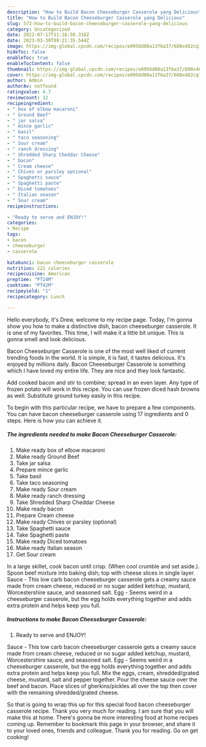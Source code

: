 ```yaml
---
description: "How to Build Bacon Cheeseburger Casserole yang Delicious"
title: "How to Build Bacon Cheeseburger Casserole yang Delicious"
slug: 573-how-to-build-bacon-cheeseburger-casserole-yang-delicious
category: Uncategorized
date: 2022-07-17T11:16:50.316Z
date: 2023-03-30T09:21:35.544Z
image: https://img-global.cpcdn.com/recipes/e0956d08a13f6a37/680x482cq70/bacon-cheeseburger-casserole-recipe-main-photo.jpg
hideToc: false
enableToc: true
enableTocContent: false
thumbnail: https://img-global.cpcdn.com/recipes/e0956d08a13f6a37/680x482cq70/bacon-cheeseburger-casserole-recipe-main-photo.jpg
cover: https://img-global.cpcdn.com/recipes/e0956d08a13f6a37/680x482cq70/bacon-cheeseburger-casserole-recipe-main-photo.jpg
author: Admin
authorAv: notfound
ratingvalue: 4.7
reviewcount: 12
recipeingredient:
- " box of elbow macaroni"
- " Ground Beef"
- " jar salsa"
- " mince garlic"
- " basil"
- " taco seasoning"
- " Sour cream"
- " ranch dressing"
- " Shredded Sharp Cheddar Cheese"
- " bacon"
- " Cream cheese"
- " Chives or parsley optional"
- " Spaghetti sauce"
- " Spaghetti paste"
- " Diced tomatoes"
- " Italian season"
- " Sour cream"
recipeinstructions:

- "Ready to serve and ENJOY!"
categories:
- Recipe
tags:
- bacon
- cheeseburger
- casserole

katakunci: bacon cheeseburger casserole 
nutrition: 221 calories
recipecuisine: American
preptime: "PT24M"
cooktime: "PT42M"
recipeyield: "1"
recipecategory: Lunch

---
```



Hello everybody, it's Drew, welcome to my recipe page. Today, I'm gonna show you how to make a distinctive dish, bacon cheeseburger casserole. It is one of my favorites. This time, I will make it a little bit unique. This is gonna smell and look delicious.

Bacon Cheeseburger Casserole is one of the most well liked of current trending foods in the world. It is simple, it is fast, it tastes delicious. It's enjoyed by millions daily. Bacon Cheeseburger Casserole is something which I have loved my entire life. They are nice and they look fantastic.

Add cooked bacon and stir to combine; spread in an even layer. Any type of frozen potato will work in this recipe. You can use frozen diced hash browns as well. Substitute ground turkey easily in this recipe.


To begin with this particular recipe, we have to prepare a few components. You can have bacon cheeseburger casserole using 17 ingredients and 0 steps. Here is how you can achieve it.

<!--inarticleads1-->

##### The ingredients needed to make Bacon Cheeseburger Casserole:

1. Make ready  box of elbow macaroni
1. Make ready  Ground Beef
1. Take  jar salsa
1. Prepare  mince garlic
1. Take  basil
1. Take  taco seasoning
1. Make ready  Sour cream
1. Make ready  ranch dressing
1. Take  Shredded Sharp Cheddar Cheese
1. Make ready  bacon
1. Prepare  Cream cheese
1. Make ready  Chives or parsley (optional)
1. Take  Spaghetti sauce
1. Take  Spaghetti paste
1. Make ready  Diced tomatoes
1. Make ready  Italian season
1. Get  Sour cream


In a large skillet, cook bacon until crisp. (When cool crumble and set aside.). Spoon beef mixture into baking dish; top with cheese slices in single layer. Sauce - This low carb bacon cheeseburger casserole gets a creamy sauce made from cream cheese, reduced or no sugar added ketchup, mustard, Worcestershire sauce, and seasoned salt. Egg - Seems weird in a cheeseburger casserole, but the egg holds everything together and adds extra protein and helps keep you full. 

<!--inarticleads2-->

##### Instructions to make Bacon Cheeseburger Casserole:


1. Ready to serve and ENJOY!

Sauce - This low carb bacon cheeseburger casserole gets a creamy sauce made from cream cheese, reduced or no sugar added ketchup, mustard, Worcestershire sauce, and seasoned salt. Egg - Seems weird in a cheeseburger casserole, but the egg holds everything together and adds extra protein and helps keep you full. Mix the eggs, cream, shredded/grated cheese, mustard, salt and pepper together. Pour the cheese sauce over the beef and bacon. Place slices of gherkins/pickles all over the top then cover with the remaining shredded/grated cheese. 

So that is going to wrap this up for this special food bacon cheeseburger casserole recipe. Thank you very much for reading. I am sure that you will make this at home. There's gonna be more interesting food at home recipes coming up. Remember to bookmark this page in your browser, and share it to your loved ones, friends and colleague. Thank you for reading. Go on get cooking!
